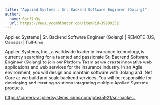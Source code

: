 ```yaml
---
title: "Applied Systems : Sr. Backend Software Engineer (Golang)"
author:
  name: 6srf7u3y
  url: https://news.ycombinator.com/item?id=39909252
---
```

Applied Systems | Sr. Backend Software Engineer (Golang) | REMOTE (US, Canada) | Full-time

Applied Systems, Inc., a worldwide leader in insurance technology, is currently searching for a talented and passionate Sr. Backend Software Engineer (Golang) to join our Platform Team as we create innovative web applications and web services for the insurance industry. In an Agile environment, you will design and maintain software with Golang and .Net Core as we build and scale backend services. You will be responsible for developing and iterating solutions integrating multiple Applied Systems products.

<a href="https:&#x2F;&#x2F;careers-appliedsystems.icims.com&#x2F;jobs&#x2F;5921&#x2F;sr.-backend-software-engineer-(c%23-or-golang)&#x2F;job" rel="nofollow">https:&#x2F;&#x2F;careers-appliedsystems.icims.com&#x2F;jobs&#x2F;5921&#x2F;sr.-backe...</a>
